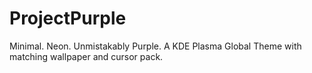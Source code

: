 # ProjectPurple
Minimal. Neon. Unmistakably Purple. A KDE Plasma Global Theme with matching wallpaper and cursor pack.
